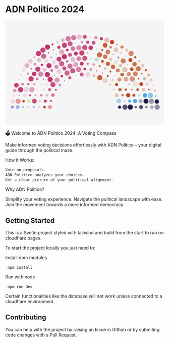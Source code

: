 # ADN Politico 2024

![hemicycle](./static/hemicycle.png)

🗳️ Welcome to ADN Politico 2024: A Voting Compass

Make informed voting decisions effortlessly with ADN Politico – your digital guide through the political maze.

How it Works:

    Vote on proposals.
    ADN Politico analyzes your choices.
    Get a clear picture of your political alignment.

Why ADN Politico?

Simplify your voting experience. Navigate the political landscape with ease. Join the movement towards a more informed democracy.

## Getting Started

This is a Svelte project styled with tailwind and build from the start to run on cloudflare pages.

To start the project locally you just need to:

Install npm modules
```
 npm install
```

Run with node
```
 npm run dev
```

Certain functionalities like the database will not work unless connected to a cloudflare environment.

## Contributing

You can help with the project by raising an Issue in Github or by submiting code changes with a Pull Request.

